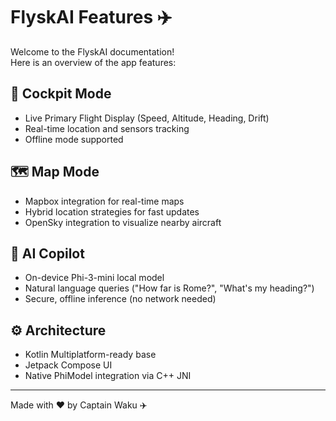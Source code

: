 # FlyskAI Features ✈️

Welcome to the FlyskAI documentation!  
Here is an overview of the app features:

## 🛫 Cockpit Mode
- Live Primary Flight Display (Speed, Altitude, Heading, Drift)
- Real-time location and sensors tracking
- Offline mode supported

## 🗺️ Map Mode
- Mapbox integration for real-time maps
- Hybrid location strategies for fast updates
- OpenSky integration to visualize nearby aircraft

## 🧠 AI Copilot
- On-device Phi-3-mini local model
- Natural language queries ("How far is Rome?", "What's my heading?")
- Secure, offline inference (no network needed)

## ⚙️ Architecture
- Kotlin Multiplatform-ready base
- Jetpack Compose UI
- Native PhiModel integration via C++ JNI

---

Made with ❤️ by Captain Waku ✈️